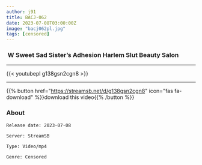 ```yaml
---
author: j91
title: BACJ-062
date: 2023-07-08T03:00:00Z
image: "bacj062pl.jpg"
tags: [censored]
---
```


###  W Sweet Sad Sister’s Adhesion Harlem Slut Beauty Salon
___

{{< youtubepl g138gsn2cgn8 >}}
___

{{% button href="https://streamsb.net/d/g138gsn2cgn8" icon="fas fa-download" %}}download this video{{% /button %}}
### About

`Release date: 2023-07-08`

`Server: StreamSB`

`Type: Video/mp4`

`Genre:	Censored`